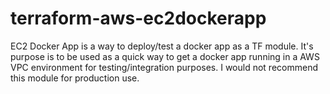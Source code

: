 # terraform-aws-ec2dockerapp
EC2 Docker App is a way to deploy/test a docker app as a TF module.  It's purpose is to be used as a quick way to get a docker app running in a AWS VPC environment for testing/integration purposes. I would not recommend this module for production use. 
